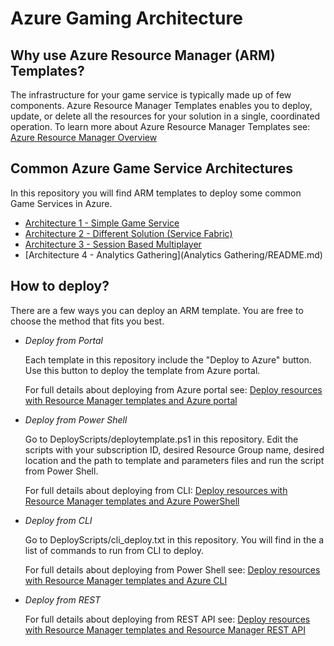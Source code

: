 # Azure Gaming Architecture

## Why use Azure Resource Manager (ARM) Templates?
The infrastructure for your game service is typically made up of few components. Azure Resource Manager Templates enables you to deploy, update, or delete all the resources for your solution in a single, coordinated operation. 
To learn more about Azure Resource Manager Templates see: [Azure Resource Manager Overview](https://docs.microsoft.com/en-us/azure/azure-resource-manager/resource-group-overview)

## Common Azure Game Service Architectures
In this repository you will find ARM templates to deploy some common Game Services in Azure.

* [Architecture 1 - Simple Game Service](SimpleGameService/README.md)
* [Architecture 2 - Different Solution (Service Fabric)](DifferentSolution-ServiceFabric/README.md)
* [Architecture 3 - Session Based Multiplayer](SessionBasedMultiplayer/README.md)
* [Architecture 4 - Analytics Gathering](Analytics Gathering/README.md)

## How to deploy?

There are a few ways you can deploy an ARM template. You are free to choose the method that fits you best.

* *Deploy from Portal*

  Each template in this repository include the "Deploy to Azure" button. Use this button to deploy the template from Azure portal.

  For full details about deploying from Azure portal see:
  [Deploy resources with Resource Manager templates and Azure portal](https://docs.microsoft.com/en-us/azure/azure-resource-manager/resource-group-template-deploy-portal)

* *Deploy from Power Shell*

  Go to DeployScripts/deploytemplate.ps1 in this repository. Edit the scripts with your subscription ID, desired Resource Group name, desired location and the path to template and parameters files and run the script from Power Shell.

  For full details about deploying from CLI:
  [Deploy resources with Resource Manager templates and Azure PowerShell](https://docs.microsoft.com/en-us/azure/azure-resource-manager/resource-group-template-deploy)

* *Deploy from CLI*

  Go to DeployScripts/cli_deploy.txt in this repository. You will find in the a list of commands to run from CLI to deploy. 

  For full details about deploying from Power Shell see:
  [Deploy resources with Resource Manager templates and Azure CLI](https://docs.microsoft.com/en-us/azure/azure-resource-manager/resource-group-template-deploy-cli)

* *Deploy from REST*

  For full details about deploying from REST API see:
  [Deploy resources with Resource Manager templates and Resource Manager REST API](https://docs.microsoft.com/en-us/azure/azure-resource-manager/resource-group-template-deploy-rest)
